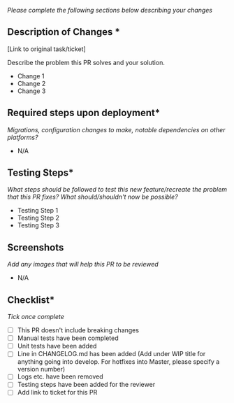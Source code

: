 *Please complete the following sections below describing your changes*


## Description of Changes *

[Link to original task/ticket]

Describe the problem this PR solves and your solution.

- Change 1
- Change 2
- Change 3

## Required steps upon deployment*
*Migrations, configuration changes to make, notable dependencies on other platforms?*

- N/A

## Testing Steps*
*What steps should be followed to test this new feature/recreate the problem that this PR fixes? What should/shouldn't now be possible?*
- Testing Step 1
- Testing Step 2
- Testing Step 3

## Screenshots
*Add any images that will help this PR to be reviewed*
- N/A

## Checklist*
*Tick once complete*

- [ ] This PR doesn't include breaking changes
- [ ] Manual tests have been completed
- [ ] Unit tests have been added
- [ ] Line in CHANGELOG.md has been added (Add under WIP title for anything going into develop. For hotfixes into Master, please specify a version number)
- [ ] Logs etc. have been removed 
- [ ] Testing steps have been added for the reviewer
- [ ] Add link to ticket for this PR 